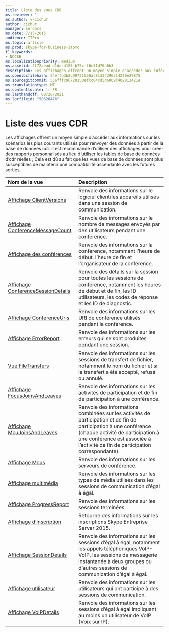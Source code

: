 ```yaml
---
title: Liste des vues CDR
ms.reviewer: ''
ms.author: v-cichur
author: cichur
manager: serdars
ms.date: 7/15/2015
audience: ITPro
ms.topic: article
ms.prod: skype-for-business-itpro
f1.keywords:
- NOCSH
ms.localizationpriority: medium
ms.assetid: 2f72aead-d1da-4185-b75c-f6c31d76a6b3
description: Les affichages offrent un moyen simple d’accéder aux informations sur les scénarios les plus courants utilisés pour renvoyer des données à partir de la base de données cdr. Il est recommandé d’utiliser des affichages pour créer des rapports personnalisés au lieu d’utiliser les tables de base de données d’cdr réelles ; Cela est dû au fait que les vues de base de données sont plus susceptibles de maintenir une compatibilité ascendante avec les futures sorties.
ms.openlocfilehash: 24effb3b8c90721550ac813342965142f0e29875
ms.sourcegitcommit: 556fffc96729150efcc04cd5d6069c402012421e
ms.translationtype: MT
ms.contentlocale: fr-FR
ms.lasthandoff: 08/26/2021
ms.locfileid: "58626476"
---
```

# <a name="list-of-cdr-views"></a>Liste des vues CDR
 
Les affichages offrent un moyen simple d’accéder aux informations sur les scénarios les plus courants utilisés pour renvoyer des données à partir de la base de données cdr. Il est recommandé d’utiliser des affichages pour créer des rapports personnalisés au lieu d’utiliser les tables de base de données d’cdr réelles ; Cela est dû au fait que les vues de base de données sont plus susceptibles de maintenir une compatibilité ascendante avec les futures sorties.
  
|**Nom de la vue**|**Description**|
|:-----|:-----|
|[Affichage ClientVersions](clientversions-0.md) <br/> |Renvoie des informations sur le logiciel client/les appareils utilisés dans une session de communication.  <br/> |
|[Affichage ConferenceMessageCount](conferencemessagecount-0.md) <br/> |Renvoie des informations sur le nombre de messages envoyés par des utilisateurs pendant une conférence.  <br/> |
|[Affichage des conférences](conferences-0.md) <br/> |Renvoie des informations sur la conférence, notamment l’heure de début, l’heure de fin et l’organisateur de la conférence.  <br/> |
|[Affichage ConferenceSessionDetails](conferencesessiondetails.md) <br/> |Renvoie des détails sur la session pour toutes les sessions de conférence, notamment les heures de début et de fin, les ID utilisateurs, les codes de réponse et les ID de diagnostic.  <br/> |
|[Affichage ConferenceUris](conferenceuris-0.md) <br/> |Renvoie des informations sur les URI de conférence utilisés pendant la conférence.  <br/> |
|[Affichage ErrorReport](errorreport-0.md) <br/> |Renvoie des informations sur les erreurs qui se sont produites pendant une session.  <br/> |
|[Vue FileTransfers](filetransfers.md) <br/> |Renvoie des informations sur les sessions de transfert de fichier, notamment le nom du fichier et si le transfert a été accepté, refusé ou annulé.  <br/> |
|[Affichage FocusJoinsAndLeaves](focusjoinsandleaves-0.md) <br/> |Renvoie des informations sur les activités de participation et de fin de participation à une conférence.  <br/> |
|[Affichage McuJoinsAndLeaves](mcujoinsandleaves-0.md) <br/> |Renvoie des informations combinées sur les activités de participation et de fin de participation à une conférence (chaque activité de participation à une conférence est associée à l’activité de fin de participation correspondante).  <br/> |
|[Affichage Mcus](mcus-0.md) <br/> |Renvoie des informations sur les serveurs de conférence.  <br/> |
|[Affichage multimédia](media-0.md) <br/> |Renvoie des informations sur les types de média utilisés dans les sessions de communication d’égal à égal.  <br/> |
|[Affichage ProgressReport](progressreport-0.md) <br/> |Renvoie des informations sur les sessions terminées.  <br/> |
|[Affichage d’inscription](registration-0.md) <br/> |Retourne des informations sur les inscriptions Skype Entreprise Server 2015.  <br/> |
|[Affichage SessionDetails](sessiondetails-0.md) <br/> |Renvoie des informations sur les sessions d’égal à égal, notamment les appels téléphoniques VoIP-VoIP, les sessions de messagerie instantanée à deux groupes ou d’autres sessions de communication d’égal à égal.  <br/> |
|[Affichage utilisateur](user.md) <br/> |Renvoie des informations sur les utilisateurs qui ont participé à des sessions de communication.  <br/> |
|[Affichage VoIPDetails](voipdetails.md) <br/> |Renvoie des informations sur les sessions d’égal à égal impliquant au moins un utilisateur de VoIP (Voix sur IP).  <br/> |
   

